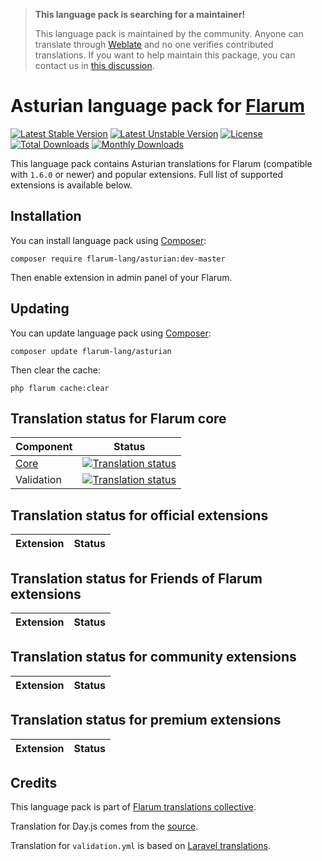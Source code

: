 > **This language pack is searching for a maintainer!**
>
> This language pack is maintained by the community. Anyone can translate through [Weblate](https://weblate.rob006.net/languages/ast/flarum/) and no one verifies contributed translations. If you want to help maintain this package, you can contact us in [this discussion](https://discuss.flarum.org/d/27519-the-flarum-language-project).


# Asturian language pack for [Flarum](https://flarum.org/)

[![Latest Stable Version](https://img.shields.io/packagist/v/flarum-lang/asturian?color=success&label=stable)](https://packagist.org/packages/flarum-lang/asturian) 
[![Latest Unstable Version](https://img.shields.io/packagist/v/flarum-lang/asturian?include_prereleases&label=unstable)](https://packagist.org/packages/flarum-lang/asturian) 
[![License](https://img.shields.io/packagist/l/flarum-lang/asturian)](https://packagist.org/packages/flarum-lang/asturian) 
[![Total Downloads](https://img.shields.io/packagist/dt/flarum-lang/asturian)](https://packagist.org/packages/flarum-lang/asturian/stats) 
[![Monthly Downloads](https://img.shields.io/packagist/dm/flarum-lang/asturian)](https://packagist.org/packages/flarum-lang/asturian/stats) 

This language pack contains Asturian translations for Flarum (compatible with `1.6.0` or newer) and popular extensions. Full list of supported extensions is available below.


## Installation

You can install language pack using [Composer](https://getcomposer.org/):

```console
composer require flarum-lang/asturian:dev-master
```

Then enable extension in admin panel of your Flarum.


## Updating

You can update language pack using [Composer](https://getcomposer.org/):

```console
composer update flarum-lang/asturian
```

Then clear the cache:

```console
php flarum cache:clear
```


## Translation status for Flarum core

| Component | Status |
| --- | --- |
| [Core](https://github.com/flarum/flarum-core) | [![Translation status](https://weblate.rob006.net/widgets/flarum/ast/core/svg-badge.svg)](https://weblate.rob006.net/projects/flarum/core/ast/) |
| Validation | [![Translation status](https://weblate.rob006.net/widgets/flarum/ast/validation/svg-badge.svg)](https://weblate.rob006.net/projects/flarum/validation/ast/) |


## Translation status for official extensions

<!-- flarum-extensions-list-start -->

| Extension | Status |
| --- | --- |

<!-- flarum-extensions-list-stop -->


## Translation status for Friends of Flarum extensions

<!-- fof-extensions-list-start -->

| Extension | Status |
| --- | --- |

<!-- fof-extensions-list-stop -->


## Translation status for community extensions

<!-- various-extensions-list-start -->

| Extension | Status |
| --- | --- |

<!-- various-extensions-list-stop -->


## Translation status for premium extensions

<!-- premium-extensions-list-start -->

| Extension | Status |
| --- | --- |

<!-- premium-extensions-list-stop -->


## Credits

This language pack is part of [Flarum translations collective](https://github.com/rob006-software/flarum-translations).

Translation for Day.js comes from the [source](https://github.com/iamkun/dayjs/blob/v1.10.4/src/locale/ast.js).

Translation for `validation.yml` is based on [Laravel translations](https://github.com/Laravel-Lang/lang/blob/8.1.3/src/ast/validation.php).
